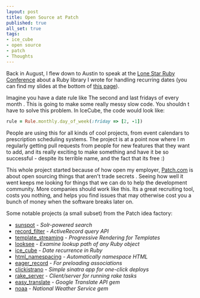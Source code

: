 ```yaml
---
layout: post
title: Open Source at Patch
published: true
all_set: true
tags:
- ice_cube
- open source
- patch
- Thoughts
---
```


Back in August, I flew down to Austin to speak at the <a href="http://www.lonestarrubyconf.com/">Lone Star Ruby Conference</a> about a Ruby library I wrote for handling recurring dates (you can find my slides at the bottom of <a href="http://seejohnrun.github.com/ice_cube">this page</a>).

Imagine you have a date rule like  The second and last fridays of every month . This is going to make some really messy slow code. You shouldn t have to solve this problem. In IceCube, the code would look like:

``` ruby
rule = Rule.monthly.day_of_week(:friday => [2, -1])
```

People are using this for all kinds of cool projects, from event calendars to prescription scheduling systems. The project is at a point now where I m regularly getting pull requests from people for new features that they want to add, and its really exciting to make something and have it be so successful - despite its terrible name, and the fact that its free :)

This whole project started because of how open my employer, <a href="http://patch.com/">Patch.com</a> is about open sourcing things that aren't  trade secrets . Seeing how well it went keeps me looking for things that we can do to help the development community. More companies should work like this. Its a great recruiting tool, costs you nothing, and helps you find issues that may otherwise cost you a bunch of money when the software breaks later on.

Some notable projects (a small subset) from the Patch idea factory:

<ul>
	<li><a href="https://github.com/outoftime/sunspot">sunspot</a> - <em>Solr-powered search</em></li>
	<li><a href="https://github.com/aub/record_filter">record_filter</a> - <em>ActiveRecord query API</em></li>
	<li><a href="https://github.com/oggy/template_streaming">template_streaming</a> - <em>Progressive Rendering for Templates</em></li>
	<li><a href="https://github.com/oggy/looksee">looksee</a> - <em>Examine lookup path of any Ruby object</em></li>
	<li><a href="https://github.com/seejohnrun/ice_cube">ice_cube</a> - <em>Date recurrence in Ruby</em></li>
	<li><a href="https://github.com/adamh/html_namespacing">html_namespacing</a> - <em>Automatically namespace HTML</em></li>
	<li><a href="https://github.com/outoftime/eager_record">eager_record</a> - <em>For preloading associations</em></li>
	<li><a href="https://github.com/outoftime/clickistrano">clickistrano</a> - <em>Simple sinatra app for one-click deploys</em></li>
	<li><a href="https://github.com/outoftime/rake_server">rake_server</a> - <em>Client/server for running rake tasks</em></li>
	<li><a href="https://github.com/seejohnrun/easy_translate">easy_translate</a> - <em>Google Translate API gem</em></li>
	<li><a href="https://github.com/outoftime/noaa">noaa</a> - <em>National Weather Service gem</em></li>
</ul>
